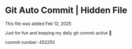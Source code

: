 # Git Auto Commit | Hidden File

This file was added Feb 12, 2025

Just for fun and keeping my daily git commit active 🤪

commit number: 452250

